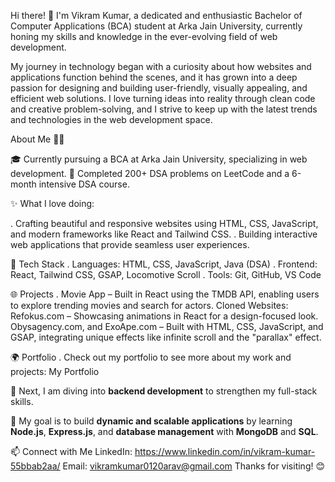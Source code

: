 Hi there! 👋 I'm Vikram Kumar, a dedicated and enthusiastic Bachelor of Computer Applications (BCA) student at Arka Jain University, currently honing my skills and knowledge in the ever-evolving field of web development.

My journey in technology began with a curiosity about how websites and applications function behind the scenes, and it has grown into a deep passion for designing and building user-friendly, visually appealing, and efficient web solutions. I love turning ideas into reality through clean code and creative problem-solving, and I strive to keep up with the latest trends and technologies in the web development space.

About Me 👨‍💻

🎓 Currently pursuing a BCA at Arka Jain University, specializing in web development.
🚀 Completed 200+ DSA problems on LeetCode and a 6-month intensive DSA course.

✨ What I love doing:

. Crafting beautiful and responsive websites using HTML, CSS, JavaScript, and modern frameworks like React and Tailwind CSS.
. Building interactive web applications that provide seamless user experiences.

🔨 Tech Stack
. Languages: HTML, CSS, JavaScript, Java (DSA)
. Frontend: React, Tailwind CSS, GSAP, Locomotive Scroll
. Tools: Git, GitHub, VS Code

🌐 Projects
. Movie App – Built in React using the TMDB API, enabling users to explore trending movies and search for actors.
Cloned Websites:
Refokus.com – Showcasing animations in React for a design-focused look.
Obysagency.com, and ExoApe.com – Built with HTML, CSS, JavaScript, and GSAP, integrating unique effects like infinite scroll and the "parallax" effect.

🌍 Portfolio
. Check out my portfolio to see more about my work and projects: My Portfolio

🚀 Next, I am diving into **backend development** to strengthen my full-stack skills.  

🎯 My goal is to build **dynamic and scalable applications** by learning **Node.js**, **Express.js**, and **database management** with **MongoDB** and **SQL**.  

📫 Connect with Me
LinkedIn: https://www.linkedin.com/in/vikram-kumar-55bbab2aa/
Email: vikramkumar0120arav@gmail.com
Thanks for visiting! 😊


